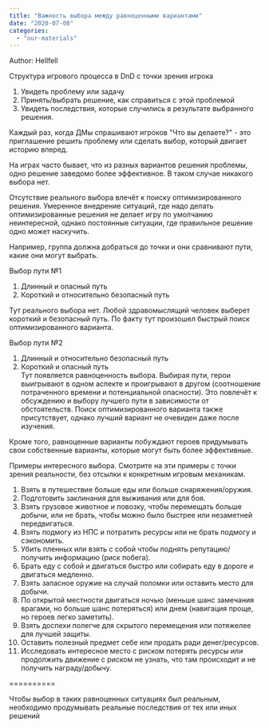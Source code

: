 ```yaml
---
title: "Важность выбора между равноценными вариантами"
date: "2020-07-08"
categories: 
  - "our-materials"
---
```


Author: Hellfell

Структура игрового процесса в DnD с точки зрения игрока

1. Увидеть проблему или задачу
2. Принять/выбрать решение, как справиться с этой проблемой
3. Увидеть последствия, которые случились в результате выбранного решения.

Каждый раз, когда ДМы спрашивают игроков "Что вы делаете?" - это приглашение решить проблему или сделать выбор, который двигает историю вперед.

На играх часто бывает, что из разных вариантов решения проблемы, одно решение заведомо более эффективное. В таком случае никакого выбора нет.

Отсутствие реального выбора влечёт к поиску оптимизированного решения. Умеренное внедрение ситуаций, где надо делать оптимизированные решения не делает игру по умолчанию неинтересной, однако постоянные ситуации, где правильное решение одно может наскучить.

Например, группа должна добраться до точки и они сравнивают пути, какие они могут выбрать.

Выбор пути №1

1. Длинный и опасный путь
2. Короткий и относительно безопасный путь

Тут реального выбора нет. Любой здравомыслящий человек выберет короткий и безопасный путь. По факту тут произошел быстрый поиск оптимизированного варианта.

Выбор пути №2

1. Длинный и относительно безопасный путь
2. Короткий и опасный путь  
    Тут появляется равноценность выбора. Выбирая пути, герои выигрывают в одном аспекте и проигрывают в другом (соотношение потраченного времени и потенциальной опасности). Это повлечёт к обсуждению и выбору лучшего пути в зависимости от обстоятельств. Поиск оптимизированного варианта также присутствует, однако лучший вариант не очевиден даже после изучения.

Кроме того, равноценные варианты побуждают героев придумывать свои собственные варианты, которые могут быть более эффективные.

Примеры интересного выбора. Смотрите на эти примеры с точки зрения реальности, без отсылки к конкретным игровым механикам.

1. Взять в путешествие больше еды или больше снаряжения/оружия.
2. Подготовить заклинания для выживания или для боя.
3. Взять грузовое животное и повозку, чтобы перемещать больше добычи, или не брать, чтобы можно было быстрее или незаметней передвигаться.
4. Взять подмогу из НПС и потратить ресурсы или не брать подмогу и сэкономить.
5. Убить пленных или взять с собой чтобы поднять репутацию/получить информацию (риск побега).
6. Брать еду с собой и двигаться быстро или собирать еду в дороге и двигаться медленно.
7. Взять запасное оружие на случай поломки или оставить место для добычи.
8. По открытой местности двигаться ночью (меньше шанс замечания врагами, но больше шанс потеряться) или днем (навигация проще, но героев легко заметить).
9. Взять доспехи полегче для скрытого перемещения или потяжелее для лучшей защиты.
10. Оставить полезный предмет себе или продать ради денег/ресурсов.
11. Исследовать интересное место с риском потерять ресурсы или продолжить движение с риском не узнать, что там происходит и не получить награду/добычу.

\==========

Чтобы выбор в таких равноценных ситуациях был реальным, необходимо продумывать реальные последствия от тех или иных решений
